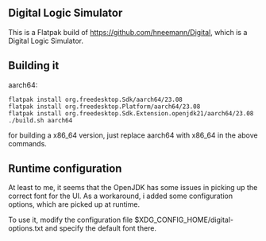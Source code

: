 ## Digital Logic Simulator ##

This is a Flatpak build of https://github.com/hneemann/Digital, which is a Digital Logic Simulator.

## Building it

aarch64:
```
flatpak install org.freedesktop.Sdk/aarch64/23.08
flatpak install org.freedesktop.Platform/aarch64/23.08
flatpak install org.freedesktop.Sdk.Extension.openjdk21/aarch64/23.08
./build.sh aarch64
```

for building a x86_64 version, just replace aarch64 with x86_64 in the above commands.

## Runtime configuration ##

At least to me, it seems that the OpenJDK has some issues in picking up the correct font
for the UI. As a workaround, i added some configuration options, which are picked up at runtime.

To use it, modify the configuration file $XDG_CONFIG_HOME/digital-options.txt and specify
the default font there.

